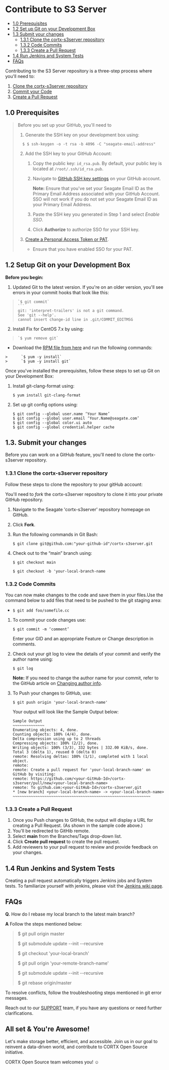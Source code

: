 # Contribute to S3 Server 

- [1.0 Prerequisites](#10-Prerequisites)
- [1.2 Set up Git on your Development Box](#12-Set-up-Git-on-your-Development-Box)
- [1.3 Submit your changes](#13-Submit-your-changes)
   * [1.3.1 Clone the cortx-s3server repository](#131-Clone-the-cortx-s3server-repository)
   * [1.3.2 Code Commits](#132-Code-commits)
   * [1.3.3 Create a Pull Request](#133-Create-a-Pull-Request)
- [1.4 Run Jenkins and System Tests](#14-Run-Jenkins-and-System-Tests)
- [FAQs](FAQs)


Contributing to the S3 Server repository is a three-step process where you'll need to:

1. [Clone the cortx-s3server repository](#131-Clone-the-cortx-s3server-repository)
2. [Commit your Code](#132-Code-commits)
3. [Create a Pull Request](#133-Create-a-Pull-Request)

## 1.0 Prerequisites 

> Before you set up your GitHub, you'll need to  
>
> 1. Generate the SSH key on your development box using: 
>   ```
>     $ $ ssh-keygen -o -t rsa -b 4096 -C "seagate-email-address"
>  ```
> 2. Add the SSH key to your GitHub Account:
>
>    1. Copy the public key: `id_rsa.pub`. By default, your  public key is located at `/root/.ssh/id_rsa.pub`. 
>    2. Navigate to [GitHub SSH key settings](https://github.com/settings/keys) on your GitHub account.
>   
>          **Note:** Ensure that you've set your Seagate Email ID as the Primary Email Address associated with your GitHub Account. SSO will not work if you do not set your Seagate Email ID as your Primary Email Address.
>
>    3. Paste the SSH key you generated in Step 1 and select *Enable SSO*. 
>    4. Click **Authorize** to authorize SSO for your SSH key.  
> 3. [Create a Personal Access Token or PAT](https://help.github.com/en/github/authenticating-to-github/creating-a-personal-access-token).
>     - Ensure that you have enabled SSO for your PAT.

## 1.2 Setup Git on your Development Box

**Before you begin:**

1. Updated Git to the latest version. If you're on an older version, you'll see errors in your commit hooks that look like this: 

>     `$ git commit`
>     ```
>     git: 'interpret-trailers' is not a git command. 
>     See 'git --help'.
>     cannot insert change-id line in .git/COMMIT_EDITMSG

2. Install Fix for CentOS 7.x by using:

>     `$ yum remove git`

   - Download the [RPM file from here](https://packages.endpoint.com/rhel/7/os/x86_64/endpoint-repo-1.7-1.x86_64.rpm) and run the following commands:
    
    >      `$ yum -y install`
    >      `$ yum -y install git`
    
  
Once you've installed the prerequisites, follow these steps to set up Git on your Development Box: 

1. Install git-clang-format using:
   
   `$ yum install git-clang-format`

2. Set up git config options using:

   ```
   $ git config --global user.name ‘Your Name’
   $ git config --global user.email ‘Your.Name@seagate.com’
   $ git config --global color.ui auto
   $ git config --global credential.helper cache 
   ```

## 1.3. Submit your changes

Before you can work on a GitHub feature, you'll need to clone the cortx-s3server repository.

### 1.3.1 Clone the cortx-s3server repository

Follow these steps to clone the repository to your gitHub account:

You'll need to *fork* the cortx-s3server repository to clone it into your private GitHub repository. 

1. Navigate to the Seagate 'cortx-s3server' repository homepage on GitHub. 
2. Click **Fork**.
3. Run the following commands in Git Bash:
 
   `$ git clone git@github.com:"your-github-id"/cortx-s3server.git`
 
4. Check out to the “main” branch using:

      `$ git checkout main`
     
      `$ git checkout -b 'your-local-branch-name`

### 1.3.2 Code Commits  

You can now make changes to the code and save them in your files.Use the command below to add files that need to be pushed to the git staging area:
         
- `$ git add foo/somefile.cc`

1. To commit your code changes use: 

   `$ git commit -m ‘comment’` 

   Enter your GID and an appropriate Feature or Change description in comments.

2. Check out your git log to view the details of your commit and verify the author name using:

   `$ git log` 

   **Note:** 
   If you need to change the author name for your commit, refer to the GitHub article on [Changing author info](https://docs.github.com/en/github/using-git/changing-author-info).

3. To Push your changes to GitHub, use:

   `$ git push origin 'your-local-branch-name'`

   Your output will look like the Sample Output below: 
   
   ```
   Sample Output
   ~~~~~~~~~~~~~~
   Enumerating objects: 4, done.
   Counting objects: 100% (4/4), done.
   Delta compression using up to 2 threads
   Compressing objects: 100% (2/2), done.
   Writing objects: 100% (3/3), 332 bytes | 332.00 KiB/s, done.
   Total 3 (delta 1), reused 0 (delta 0)
   remote: Resolving deltas: 100% (1/1), completed with 1 local object.
   remote:
   remote: Create a pull request for 'your-local-branch-name' on GitHub by visiting:
   remote: https://github.com/<your-GitHub-Id>/cortx-s3server/pull/new/<your-local-branch-name>
   remote: To github.com:<your-GitHub-Id>/cortx-s3server.git
   * [new branch] <your-local-branch-name> -> <your-local-branch-name>
   ~~~~~~~~~~~~~~~~~~~~~~~~~~~~~~~~~~~~~~~~~~~~~~~~~~~~~~~~~~~~~
   ```

### 1.3.3 Create a Pull Request 

1. Once you Push changes to GitHub, the output will display a URL for creating a Pull Request. (As shown in the sample code above.) 
2. You'll be redirected to GitHib remote. 
3. Select **main** from the Branches/Tags drop-down list.
4. Click **Create pull request** to create the pull request.
5. Add reviewers to your pull request to review and provide feedback on your changes.

## 1.4 Run Jenkins and System Tests

Creating a pull request automatically triggers Jenkins jobs and System tests. To familiarize yourself with jenkins, please visit the [Jenkins wiki page](https://en.wikipedia.org/wiki/Jenkins_(software)).

## FAQs

**Q.** How do I rebase my local branch to the latest main branch?

**A** Follow the steps mentioned below:

> $ git pull origin master
>
> $ git submodule update --init --recursive
>
> $ git checkout 'your-local-branch'
>
> $ git pull origin 'your-remote-branch-name'
>
> $ git submodule update --init --recursive
>
> $ git rebase origin/master

To resolve conflicts, follow the troubleshooting steps mentioned in git error messages. 

Reach out to our [SUPPORT](SUPPORT.md) team, if you have any questions or need further clarifications.

## All set & You're Awesome!

Let's make storage better, efficient, and accessible. Join us in our goal to reinvent a data-driven world, and contribute to CORTX Open Source initiative. 

CORTX Open Source team welcomes you! :relaxed:
